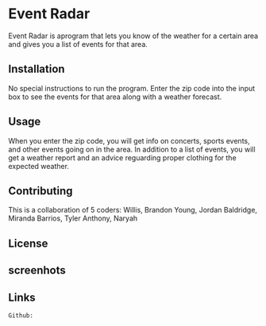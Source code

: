 # Event Radar

Event Radar is aprogram that lets you know of the weather for a certain area and gives you a list of events for that area.

## Installation

No special instructions to run the program. Enter the zip code into the input box to see the events for that area along with a weather forecast.

## Usage
 
 When you enter the zip code, you will get info on concerts, sports events, and other events going on in the area. In addition to a list of events, you will get a weather report and an advice reguarding proper clothing for the expected weather.

 ## Contributing

 This is a collaboration of 5 coders:
    Willis, Brandon
    Young, Jordan
    Baldridge, Miranda
    Barrios, Tyler
    Anthony, Naryah

## License

## screenhots

## Links

    Github:
